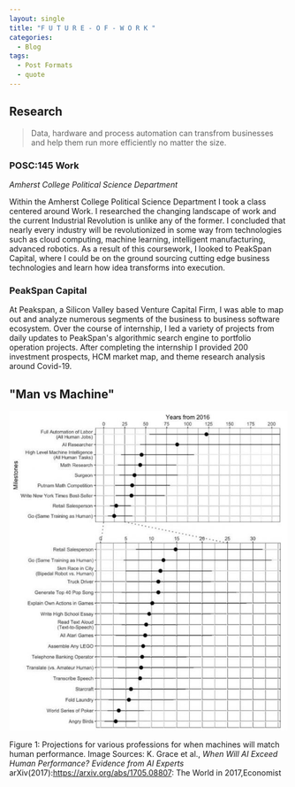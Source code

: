 ```yaml
---
layout: single
title: "F U T U R E - O F - W O R K "
categories:
  - Blog 
tags:
  - Post Formats 
  - quote
---
```

 
## Research  

> Data, hardware and process automation can transfrom businesses and help them run more efficiently no matter the size.  

### POSC:145 Work 
_Amherst College Political Science Department_
 
Within the Amherst College Political Science Department I took a class centered around Work. I researched the changing landscape of work and the current Industrial Revolution is unlike any of the former. I concluded that nearly every industry will be revolutionized in some way from technologies such as cloud computing, machine learning, intelligent manufacturing, advanced robotics. 
As a result of this coursework, I looked to PeakSpan Capital, where I could be on the ground sourcing cutting edge business technologies and learn how idea transforms into execution.

### PeakSpan Capital
 

At Peakspan, a Silicon Valley based Venture Capital Firm, I was able to map out and analyze numerous segments of the business to business software ecosystem. Over the course of internship, I led a variety of projects from daily updates to PeakSpan's algorithmic search engine to portfolio operation projects. 
After completing the internship I provided 200 investment prospects, HCM market map, and theme research analysis around Covid-19.

## "Man vs Machine"

![Man vs Machine](/assets/images/chart-e1499090948388.jpg)

Figure 1: Projections for various professions for when machines will match human performance. Image Sources: K. Grace et al., _When Will AI Exceed Human Performance? Evidence from AI Experts_ arXiv(2017):https://arxiv.org/abs/1705.08807: The World in 2017,Economist


